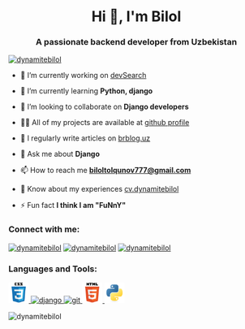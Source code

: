 <h1 align="center">Hi 👋, I'm Bilol</h1>
<h3 align="center">A passionate backend developer from Uzbekistan</h3>

<p align="left"> <a href="https://twitter.com/dynamitebilol" target="blank"><img src="https://img.shields.io/twitter/follow/dynamitebilol?logo=twitter&style=for-the-badge" alt="dynamitebilol" /></a> </p>

- 🔭 I’m currently working on [devSearch]([searchdev.pythonanywhere.com](https://searchdev.pythonanywhere.com/))

- 🌱 I’m currently learning **Python, django**

- 👯 I’m looking to collaborate on **Django developers**

- 👨‍💻 All of my projects are available at [github profile](github.com/dynamitebilol)

- 📝 I regularly write articles on [brblog.uz](brblog.uz)

- 💬 Ask me about **Django**

- 📫 How to reach me **biloltolqunov777@gmail.com**

- 📄 Know about my experiences [cv.dynamitebilol](cv.dynamitebilol)

- ⚡ Fun fact **I think I am "FuNnY"**

<h3 align="left">Connect with me:</h3>
<p align="left">
<a href="https://twitter.com/dynamitebiIol" target="blank"><img align="center" src="https://raw.githubusercontent.com/rahuldkjain/github-profile-readme-generator/master/src/images/icons/Social/twitter.svg" alt="dynamitebilol" height="30" width="40" /></a>
<a href="https://linkedin.com/in/dynamitebilol" target="blank"><img align="center" src="https://raw.githubusercontent.com/rahuldkjain/github-profile-readme-generator/master/src/images/icons/Social/linked-in-alt.svg" alt="dynamitebilol" height="30" width="40" /></a>
<a href="https://instagram.com/dynamitebilol" target="blank"><img align="center" src="https://raw.githubusercontent.com/rahuldkjain/github-profile-readme-generator/master/src/images/icons/Social/instagram.svg" alt="dynamitebilol" height="30" width="40" /></a>
</p>

<h3 align="left">Languages and Tools:</h3>
<p align="left"> <a href="https://www.w3schools.com/css/" target="_blank" rel="noreferrer"> <img src="https://raw.githubusercontent.com/devicons/devicon/master/icons/css3/css3-original-wordmark.svg" alt="css3" width="40" height="40"/> </a> <a href="https://www.djangoproject.com/" target="_blank" rel="noreferrer"> <img src="https://cdn.worldvectorlogo.com/logos/django.svg" alt="django" width="40" height="40"/> </a> <a href="https://git-scm.com/" target="_blank" rel="noreferrer"> <img src="https://www.vectorlogo.zone/logos/git-scm/git-scm-icon.svg" alt="git" width="40" height="40"/> </a> <a href="https://www.w3.org/html/" target="_blank" rel="noreferrer"> <img src="https://raw.githubusercontent.com/devicons/devicon/master/icons/html5/html5-original-wordmark.svg" alt="html5" width="40" height="40"/> </a> <a href="https://www.python.org" target="_blank" rel="noreferrer"> <img src="https://raw.githubusercontent.com/devicons/devicon/master/icons/python/python-original.svg" alt="python" width="40" height="40"/> </a> </p>

<p><img align="center" src="https://github-readme-stats.vercel.app/api/top-langs?username=dynamitebilol&show_icons=true&locale=en&layout=compact" alt="dynamitebilol" /></p>
